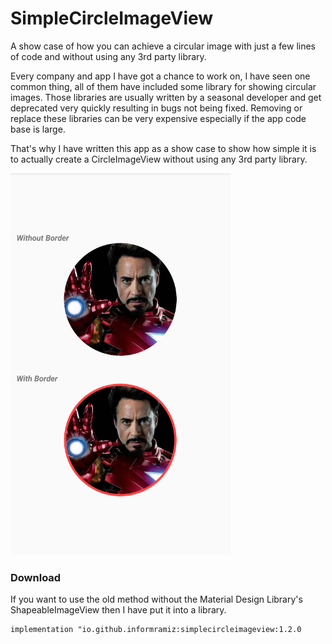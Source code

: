 # SimpleCircleImageView
A show case of how you can achieve a circular image with just a few lines of code and without using any 3rd party library.

Every company and app I have got a chance to work on, I have seen one common thing, all of them have included some library for showing circular images. Those libraries are usually written by a seasonal developer and get deprecated very quickly resulting in bugs not being fixed. Removing or replace these libraries can be very expensive especially if the app code base is large. 

That's why I have written this app as a show case to show how simple it is to actually create a CircleImageView without using any 3rd party library.

![demo](demo/demo.png)

### Download

If you want to use the old method without the Material Design Library's ShapeableImageView then I have put it into a library.

```
implementation "io.github.informramiz:simplecircleimageview:1.2.0
```